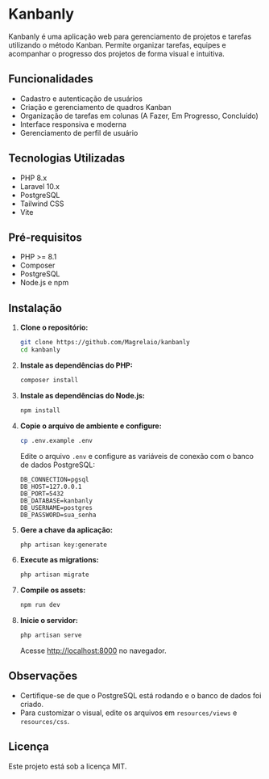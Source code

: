 # Kanbanly

Kanbanly é uma aplicação web para gerenciamento de projetos e tarefas utilizando o método Kanban. Permite organizar tarefas, equipes e acompanhar o progresso dos projetos de forma visual e intuitiva.

## Funcionalidades

- Cadastro e autenticação de usuários
- Criação e gerenciamento de quadros Kanban
- Organização de tarefas em colunas (A Fazer, Em Progresso, Concluído)
- Interface responsiva e moderna
- Gerenciamento de perfil de usuário

## Tecnologias Utilizadas

- PHP 8.x
- Laravel 10.x
- PostgreSQL
- Tailwind CSS
- Vite

## Pré-requisitos

- PHP >= 8.1
- Composer
- PostgreSQL
- Node.js e npm

## Instalação

1. **Clone o repositório:**
   ```bash
   git clone https://github.com/Magrelaio/kanbanly
   cd kanbanly
   ```

2. **Instale as dependências do PHP:**
   ```bash
   composer install
   ```

3. **Instale as dependências do Node.js:**
   ```bash
   npm install
   ```

4. **Copie o arquivo de ambiente e configure:**
   ```bash
   cp .env.example .env
   ```
   Edite o arquivo `.env` e configure as variáveis de conexão com o banco de dados PostgreSQL:
   ```
   DB_CONNECTION=pgsql
   DB_HOST=127.0.0.1
   DB_PORT=5432
   DB_DATABASE=kanbanly
   DB_USERNAME=postgres
   DB_PASSWORD=sua_senha
   ```

5. **Gere a chave da aplicação:**
   ```bash
   php artisan key:generate
   ```

6. **Execute as migrations:**
   ```bash
   php artisan migrate
   ```

7. **Compile os assets:**
   ```bash
   npm run dev
   ```

8. **Inicie o servidor:**
   ```bash
   php artisan serve
   ```
   Acesse [http://localhost:8000](http://localhost:8000) no navegador.

## Observações

- Certifique-se de que o PostgreSQL está rodando e o banco de dados foi criado.
- Para customizar o visual, edite os arquivos em `resources/views` e `resources/css`.

## Licença

Este projeto está sob a licença MIT.
